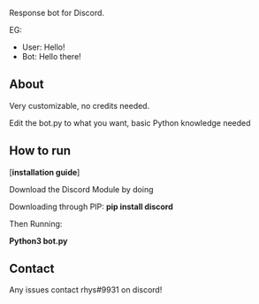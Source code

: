 Response bot for Discord.

EG:

* User: Hello!
* Bot: Hello there!

## About
Very customizable, no credits needed.

Edit the bot.py to what you want, basic Python knowledge needed

## How to run
[**installation guide**]

Download the Discord Module by doing 

Downloading through PIP: 
<strong>pip install discord</strong>

Then Running:

<strong>Python3 bot.py</strong>

## Contact

Any issues contact 
rhys#9931 on discord!
